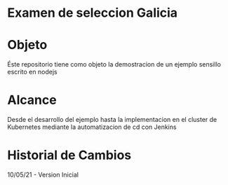 # Examen de seleccion Galicia
# Objeto
Éste repositorio tiene como objeto la demostracion de un ejemplo sensillo escrito en nodejs
# Alcance
Desde el desarrollo del ejemplo hasta la implementacion en el cluster de Kubernetes mediante la automatizacion de cd con Jenkins
# Historial de Cambios
10/05/21 - Version Inicial
